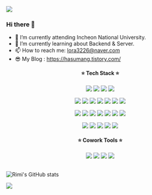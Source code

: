 <img src="https://capsule-render.vercel.app/api?type=waving&color=fffcd9&height=150&section=header" />

### Hi there 👋

<!--
**rimi3226/rimi3226** is a ✨ _special_ ✨ repository because its `README.md` (this file) appears on your GitHub profile.

Here are some ideas to get you started:

- 🔭 I’m currently working on ...
- 🌱 I’m currently learning ...
- 👯 I’m looking to collaborate on ...
- 🤔 I’m looking for help with ...
- 💬 Ask me about ...
- 📫 How to reach me: ...
- 😄 Pronouns: ...
- ⚡ Fun fact: ...
-->

- 🔭 I’m currently attending Incheon National University.
- 🌱 I’m currently learning about Backend & Server.
- 📫 How to reach me: lora3226@naver.com
- 😎 My Blog : https://hasumang.tistory.com/

<div align="center">
 <h4> ⭐️ Tech Stack ⭐️ </h4>

 <img src="https://img.shields.io/badge/JAVA-007396?style=plastic&logo=appveyor&logo=java&logoColor=white"> <img src="https://img.shields.io/badge/C++-00599C?style=plastic&logo=c%2B%2B&logoColor=white">
 <img src="https://img.shields.io/badge/PYTHON-3776AB?style=plastic&logo=python&logoColor=white"> 
 <img src="https://img.shields.io/badge/-C%23-000000?logo=Csharp&style=plastic&logoColor=white">
 
  <img src="https://img.shields.io/badge/HTML-E34F26?style=plastic&logo=html5&logoColor=white"> <img src="https://img.shields.io/badge/CSS-1572B6?style=plastic&logo=css3&logoColor=white"> 
  <img src="https://img.shields.io/badge/JavaScript-F7DF1E?style=plastic&logo=javascript&logoColor=black">
  <img src="https://img.shields.io/badge/Express-000000?style=plastic&logo=express&logoColor=white">
  <img src="https://img.shields.io/badge/Bootstrap-7952B3?style=plastic&logo=bootstrap&logoColor=white">
  <img src="https://img.shields.io/badge/React-61DAFB?style=plastic&logo=react&logoColor=white">
  <img src="https://img.shields.io/badge/NodeJS-339933?style=plastic&logo=Node.js&logoColor=white">
  
  <img src="https://img.shields.io/badge/Linux-FCC624?style=plastic&logo=linux&logoColor=black"> <img src="https://img.shields.io/badge/AWS-232F3E?style=plastic&logo=AmazonAWS&logoColor=white">
  <img src="https://img.shields.io/badge/AWS RDS-527FFF?style=plastic&logo=AmazonRDS&logoColor=black">
  <img src="https://img.shields.io/badge/AWS EC2-FF9900?style=plastic&logo=AmazonEC2&logoColor=black">
  <img src="https://img.shields.io/badge/Docker-2496ED?style=plastic&logo=docker&logoColor=black">
  <img src="https://img.shields.io/badge/Kubernetes-326CE5?style=plastic&logo=kubernetes&logoColor=black">
  <img src="https://img.shields.io/badge/Ubuntu-E95420?style=plastic&logo=ubuntu&logoColor=black">
  

  <img src="https://img.shields.io/badge/Spring-6DB33F?style=plastic&logo=spring&logoColor=black"> <img src="https://img.shields.io/badge/SpringBoot-6DB33F?style=plastic&logo=springboot&logoColor=black">
  <img src="https://img.shields.io/badge/MariaDB-003545?style=plastic&logo=mariadb&logoColor=black">
  <img src="https://img.shields.io/badge/MySQL-4479A1?style=plastic&logo=mysql&logoColor=white">
  <img src="https://img.shields.io/badge/Xamarin-3498DB?style=plastic&logo=xamarin&logoColor=black">

  
  <h4> ⭐️ Cowork Tools ⭐️ </h4>
  <img src="https://img.shields.io/badge/github-181717?style=plastic&logo=github&logoColor=white"> <img src="https://img.shields.io/badge/git-F05032?style=plastic&logo=git&logoColor=white">
  <img src="https://img.shields.io/badge/Notion-000000?style=plastic&logo=notion&logoColor=white">
  <img src="https://img.shields.io/badge/slack-4A154B?style=plastic&logo=slack&logoColor=white">
 
</div>
<br>

![Rimi's GitHub stats](https://github-readme-stats.vercel.app/api?username=rimi3226&show_icons=true&theme=radical)



<img src="https://capsule-render.vercel.app/api?type=waving&color=fffcd9&height=150&section=footer" />
